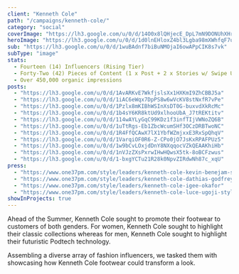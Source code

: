 ```yaml
---
client: "Kenneth Cole"
path: "/campaigns/kenneth-cole/"
category: "social"
coverImage: "https://lh3.google.com/u/0/d/14O0x8lQHjecE_DpL7mN9DONUhXHrq1vD"
heroImage: "https://lh3.google.com/u/0/d/1d0lnEHloxZ4bl3Lgba98mXWhfqF7ulga"
sub: "https://lh3.google.com/u/0/d/1wuBAdnf7biBuNMOjaI6owAPpCIK8s7vk"
subType: "image"
stats:
  - Fourteen (14) Influencers (Rising Tier)
  - Forty-Two (42) Pieces of Content (1 x Post + 2 x Stories w/ Swipe Up)
  - Over 450,000 organic impressions
posts:
  - "https://lh3.google.com/u/0/d/1AvARKvE7WkfjslsXx1HXKmI9ZhCBBJ5a"
  - "https://lh3.google.com/u/0/d/1iAC6eWqx7DpPS8w6wVcKV8stNxfR7vPe"
  - "https://lh3.google.com/u/0/d/1Pzlx8mKIBhWSInXsDT0G-buxvdXkRcMc"
  - "https://lh3.google.com/u/0/d/1b4sY6KR8ktUd9xlhooUbA_J7tREKtitv"
  - "https://lh3.google.com/u/0/d/114wAYLyGqC99KDz1f3infTIjVWNoZQ6B"
  - "https://lh3.google.com/u/0/d/1uTtRgs-Eb1ZbcWcumSHf3OCzDRBTwoNC"
  - "https://lh3.google.com/u/0/d/1R4FfQCAwX7lX1YbfWZmjxxE3RxSpQhqV"
  - "https://lh3.google.com/u/0/d/1VarqiOF0R6-Z-CPo0jO7JsKxRPAFPUz5"
  - "https://lh3.google.com/u/0/d/1w9bCvLOxjdDnY8NXqqocVZkQEAAKhiHb"
  - "https://lh3.google.com/u/0/d/1nVJzZXsPxrwIHwHQwsX5tk-8oBCFzwus"
  - "https://lh3.google.com/u/0/d/1-bxgYCTu21R28k0NpvZIRdwNh87c_xqU"
press:
  - "https://www.one37pm.com/style/leaders/kenneth-cole-kevin-benejam-style"
  - "https://www.one37pm.com/style/leaders/kenneth-cole-dathias-godfrey-style"
  - "https://www.one37pm.com/style/leaders/kenneth-cole-igee-okafor"
  - "https://www.one37pm.com/style/leaders/kenneth-cole-luce-ugoji-style"
showInProjects: true
---
```


Ahead of the Summer, Kenneth Cole sought to promote their footwear to customers of both genders. For women, Kenneth Cole sought to highlight their classic collections whereas for men, Kenneth Cole sought to highlight their futuristic Podtech technology.

Assembling a diverse array of fashion influencers, we tasked them with showcasing how Kenneth Cole footwear could transform a look.

